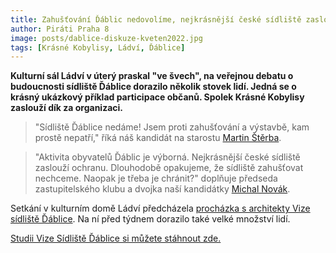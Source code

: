 ```yaml
---
title: Zahušťování Ďáblic nedovolíme, nejkrásnější české sídliště zaslouží ochranu
author: Piráti Praha 8
image: posts/dablice-diskuze-kveten2022.jpg
tags: [Krásné Kobylisy, Ládví, Ďáblice]
---
```


**Kulturní sál Ládví v úterý praskal "ve švech", na veřejnou debatu o budoucnosti sídliště Ďáblice dorazilo několik stovek lidí. Jedná se o krásný ukázkový příklad participace občanů. Spolek Krásné Kobylisy zaslouží dík za organizaci.** 

>"Sídliště Ďáblice nedáme! Jsem proti zahušťování a výstavbě, kam prostě nepatří," říká náš kandidát na starostu [Martin Štěrba](http://praha8.pirati.cz/lide/martin-sterba.html). 

>"Aktivita obyvatelů Ďáblic je výborná. Nejkrásnější české sídliště zaslouží ochranu. Dlouhodobě opakujeme, že sídliště zahušťovat nechceme. Naopak je třeba je chránit?" doplňuje předseda zastupitelského klubu a dvojka naší kandidátky [Michal Novák](http://praha8.pirati.cz/lide/michal-novak.html). 

Setkání v kulturním domě Ládví předcházela [procházka s architekty Vize sídliště Ďáblice](https://praha8.pirati.cz/aktuality/prochazka-s-architekty-dablice.html). Na ní před týdnem dorazilo také velké množství lidí. 

[Studii Vize Sídliště Ďáblice si můžete stáhnout zde.](https://www.krasnekobylisy.cz/wp-content/uploads/2021/05/VIZE_SIDLISTE_DABLICE.pdf?fbclid=IwAR0zSCwMueJC4sZxH5zcVigca4_tNa9bH0XVahjpN-kIpzWttnwaPIsRYvY)